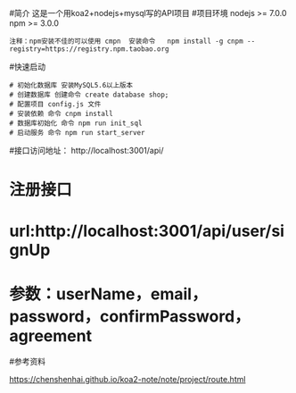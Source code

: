 #简介
    这是一个用koa2+nodejs+mysql写的API项目
#项目环境
    nodejs >= 7.0.0
    npm >= 3.0.0

    注释：npm安装不佳的可以使用 cmpn  安装命令   npm install -g cnpm --registry=https://registry.npm.taobao.org

#快速启动

    # 初始化数据库 安装MySQL5.6以上版本
    # 创建数据库 创建命令 create database shop; 
    # 配置项目 config.js 文件   
    # 安装依赖 命令 cnpm install
    # 数据库初始化 命令 npm run init_sql
    # 启动服务 命令 npm run start_server

#接口访问地址： http://localhost:3001/api/

# 注册接口

  # url:http://localhost:3001/api/user/signUp
  # 参数：userName，email，password，confirmPassword，agreement





#参考资料

https://chenshenhai.github.io/koa2-note/note/project/route.html